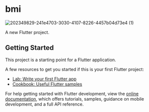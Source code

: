 # bmi
![202349829-241e4703-3030-4107-8226-4457b04d73e4 (1)](https://github.com/360Ritik/Flutter_BMI_App/assets/93071300/67222973-9757-47f0-8845-02f490b9a21d)

A new Flutter project.

## Getting Started

This project is a starting point for a Flutter application.

A few resources to get you started if this is your first Flutter project:

- [Lab: Write your first Flutter app](https://docs.flutter.dev/get-started/codelab)
- [Cookbook: Useful Flutter samples](https://docs.flutter.dev/cookbook)

For help getting started with Flutter development, view the
[online documentation](https://docs.flutter.dev/), which offers tutorials,
samples, guidance on mobile development, and a full API reference.
